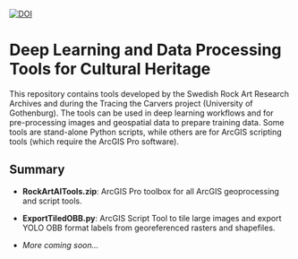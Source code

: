 [![DOI](https://zenodo.org/badge/975480743.svg)](https://doi.org/10.5281/zenodo.15479372)

<h1>Deep Learning and Data Processing Tools for Cultural Heritage</h1>
This repository contains tools developed by the Swedish Rock Art Research Archives and during the Tracing the Carvers project (University of Gothenburg).  The tools can be used in deep learning workflows and for pre-processing images and geospatial data to prepare training data. Some tools are stand-alone Python scripts, while others are for ArcGIS scripting tools (which require the ArcGIS Pro software).


<h2>Summary</h2>

* <b>RockArtAITools.zip</b>: ArcGIS Pro toolbox for all ArcGIS geoprocessing and script tools.

* <b>ExportTiledOBB.py</b>: ArcGIS Script Tool to tile large images and export YOLO OBB format labels from georeferenced rasters and shapefiles.

* <i>More coming soon...</i>
